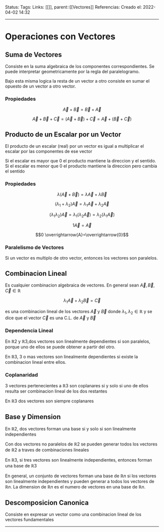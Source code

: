 Status:
Tags: 
Links: [[]], parent::[[Vectores]]
Referencias:
Creado el: 2022-04-02 14:32
___
# Operaciones con Vectores
## Suma de Vectores
Consiste en la suma algebraica de los componentes correspondientes. Se puede interpretar geometricamente por la regla del paralelogramo.

Bajo esta misma logica la resta de un vector a otro consiste en sumar el opuesto de un vector a otro vector.

### Propiedades
$$\overrightarrow{A}+\overrightarrow{B}=\overrightarrow{B}+\overrightarrow{A}$$

$$\overrightarrow{A}+\overrightarrow{B}+\overrightarrow{C}=(\overrightarrow{A}+\overrightarrow{B})+\overrightarrow{C}=\overrightarrow{A}+(\overrightarrow{B}+\overrightarrow{C})$$

## Producto de un Escalar por un Vector
El producto de un escalar (real) por un vector es igual a multiplicar el escalar por las componentes de ese vector

Si el escalar es mayor que $0$ el producto mantiene la direccion y el sentido. Si el escalar es menor que $0$ el producto mantiene la direccion pero cambia el sentido

### Propiedades
$$\lambda(\overrightarrow{A}+\overrightarrow{B})=\lambda \overrightarrow{A}+\lambda \overrightarrow{B}$$

$$(\lambda_1+\lambda_2)\overrightarrow{A}=\lambda_1 \overrightarrow{A}+\lambda_2 \overrightarrow{A}$$

$$(\lambda_1 \lambda_2)\overrightarrow{A}=\lambda_1(\lambda_2 \overrightarrow{A})=\lambda_2(\lambda_1 \overrightarrow{A})$$

$$1 \overrightarrow{A}=\overrightarrow{A}$$

$$0 \overrightarrow{A}=\overrightarrow{0}$$


### Paralelismo de Vectores
Si un vector es multiplo de otro vector, entonces los vectores son paralelos.

## Combinacion Lineal
Es cualquier combinacion algebraica de vectores. En general sean $\overrightarrow{A},\overrightarrow{B},\overrightarrow{C} \in \mathbb{R}$

$$\lambda_1 \overrightarrow{A}+\lambda_2 \overrightarrow{B}=\overrightarrow{C}$$

es una combinacion lineal de los vectores $\overrightarrow{A}$ y $\overrightarrow{B}$ donde $\lambda_1,\lambda_2 \in \mathbb{R}$ y se dice que el vector $\overrightarrow{C}$ es una C.L. de $\overrightarrow{A}$ y $\overrightarrow{B}$

### Dependencia Lineal

En $\mathbb{R}2$ y $\mathbb{R}3$,dos vectores son linealmente dependientes si son paralelos, porque uno de ellos se puede obtener a partir del otro.

En $\mathbb{R}3$, 3 o mas vectores son linealmente dependientes si existe la combinacion lineal entre ellos.   


### Coplanaridad
3 vectores pertenecientes a $\mathbb{R}3$ son coplanares si y solo si uno de ellos resulta ser combinacion lineal de los dos restantes

En $\mathbb{R}3$ dos vectores son siempre coplanares

## Base y Dimension
En $\mathbb{R}2$, dos vectores forman una base si y solo si son linealmente independientes

Con dos vectores no paralelos de $\mathbb{R}2$ se pueden generar todos los vectores de $\mathbb{R}2$ a traves de combinaciones lineales

En $\mathbb{R}3$, si tres vectores son linealmente independientes, entonces forman una base de $\mathbb{R}3$

En general, un conjunto de vectores forman una base de $\mathbb{R}n$ si los vectores son linealmente independientes y pueden generar a todos los vectores de $\mathbb{R}n$. La dimension de $\mathbb{R}n$ es el numero de vectores en una base de $\mathbb{R}n$.

## Descomposicion Canonica
Consiste en expresar un vector como una combinacion lineal de los vectores fundamentales

___
